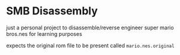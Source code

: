# SMB Disassembly

just a personal project to disassemble/reverse engineer super mario bros.nes for learning purposes

expects the original rom file to be present called `mario.nes.original`
